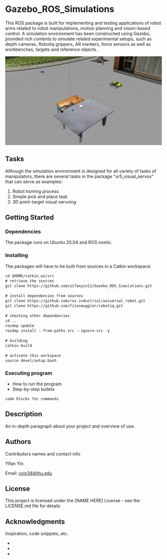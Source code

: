 # Gazebo_ROS_Simulations
This ROS package is built for implementing and testing applications of robot arms related to robot manipulations, motion planning and vision-based control. A simulation environment has been constructed using Gazebo, provided rich contents to simulate related experimental setups, such as depth cameras, Robotiq grippers, AR markers, force sensors as well as workbenches, targets and reference objects.

![alt text](https://github.com/yifanyin11/Gazebo_ROS_Simulations/blob/main/repo_data/example.jpg?raw=true)

## Tasks
Although the simulation environment is designed for all variety of tasks of manipulators, there are several tasks in the package "ur5_visual_servos" that can serve as examples:

1. Robot homing process
2. Simple pick and place task
3. 3D point-target visual servoing

## Getting Started

### Dependencies

The package runs on Ubuntu 20.04 and ROS noetic.

### Installing

The packages will have to be built from sources in a Catkin workspace:
```
cd $HOME/catkin_ws/src
# retrieve the sources
git clone https://github.com/yifanyin11/Gazebo_ROS_Simulations.git

# install dependencies from sources
git clone https://github.com/ros-industrial/universal_robot.git
git clone https://github.com/filesmuggler/robotiq.git

# checking other dependencies
cd ..
rosdep update
rosdep install --from-paths src --ignore-src -y

# building
catkin build

# activate this workspace
source devel/setup.bash
```

### Executing program

* How to run the program
* Step-by-step bullets
```
code blocks for commands
```

## Description

An in-depth paragraph about your project and overview of use.


## Authors

Contributors names and contact info

Yifan Yin

Email: [yyin34@jhu.edu](yyin34@jhu.edu)

## License

This project is licensed under the [NAME HERE] License - see the LICENSE.md file for details

## Acknowledgments

Inspiration, code snippets, etc.
* []()
* []()
* []()
